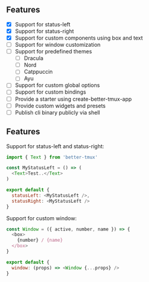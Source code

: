 ## Features

- [x] Support for status-left
- [x] Support for status-right
- [x] Support for custom components using box and text
- [ ] Support for window customization
- [ ] Support for predefined themes
    - [ ] Dracula
    - [ ] Nord
    - [ ] Catppuccin
    - [ ] Ayu
- [ ] Support for custom global options
- [ ] Support for custom bindings
- [ ] Provide a starter using create-better-tmux-app
- [ ] Provide custom widgets and presets
- [ ] Publish cli binary publicly via shell

## Features
Support for status-left and status-right:
```javascript
import { Text } from 'better-tmux'

const MyStatusLeft = () => (
  <Text>Test..</Text>
)

export default {
  statusLeft: <MyStatusLeft />,
  statusRight: <MyStatusLeft />
}
```

Support for custom window:
```javascript
const Window = ({ active, number, name }) => {
  <box>
    {number} / {name}
  </box>
}

export default {
  window: (props) => <Window {...props} />
}
```
